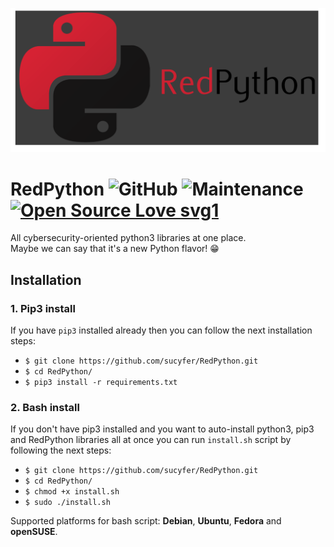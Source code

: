 ![](https://github.com/sucyfer/RedPython/blob/master/screenshots/RedPYLogo1.png)

# RedPython  ![GitHub](https://img.shields.io/github/license/sucyfer/RedPython?color=%23df2626)  ![Maintenance](https://img.shields.io/maintenance/yes/2020)  [![Open Source Love svg1](https://badges.frapsoft.com/os/v1/open-source.svg?v=103)](https://github.com/ellerbrock/open-source-badges/)

All cybersecurity-oriented python3 libraries at one place.  
Maybe we can say that it's a new Python flavor! :grin:

## Installation

### 1. Pip3 install

If you have `pip3` installed already then you can follow the next installation steps:

- `$ git clone https://github.com/sucyfer/RedPython.git`
- `$ cd RedPython/`
- `$ pip3 install -r requirements.txt`

### 2. Bash install

If you don't have pip3 installed and you want to auto-install python3, pip3 and RedPython libraries all at once you can run `install.sh` script by following the next steps:

- `$ git clone https://github.com/sucyfer/RedPython.git`
- `$ cd RedPython/`
- `$ chmod +x install.sh`
- `$ sudo ./install.sh`

Supported platforms for bash script: **Debian**, **Ubuntu**, **Fedora** and **openSUSE**.

